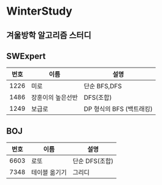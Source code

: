 # WinterStudy

## 겨울방학 알고리즘 스터디

## SWExpert
|번호|이름|설명|
|------|---|---|
|1226|미로|단순 BFS,DFS|
|1486|장훈이의 높은선반|DFS(조합)|
|1249|보급로|DP 형식의 BFS (백트래킹)|

## BOJ

|번호|이름|설명|
|------|---|---|
|6603|로또|단순 DFS(조합)|
|7348|테이블 옮기기|그리디|